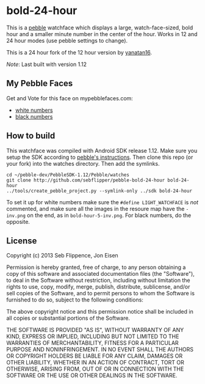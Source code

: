 # bold-24-hour

This is a [pebble](http://getpebble.com) watchface which displays a large, watch-face-sized, bold hour and a smaller minute number in the center of the hour. Works in 12 and 24 hour modes (use pebble settings to change).

This is a 24 hour fork of the 12 hour version by [yanatan16](https://github.com/yanatan16/pebble-bold-hour).

_Note_: Last built with version 1.12

## My Pebble Faces

Get and Vote for this face on mypebblefaces.com:
- [white numbers](http://www.mypebblefaces.com/view?fID=5426&aName=seb&pageTitle=Bold+24+Hour+%28White%29&auID=6482)
- [black numbers](http://www.mypebblefaces.com/view?fID=5426&aName=seb&pageTitle=Bold+24+Hour+%28White%29&auID=6482)

## How to build

This watchface was compiled with Android SDK release 1.12. Make sure you setup the SDK according to [pebble's instructions](http://developer.getpebble.com). Then clone this repo (or your fork) into the watches directory. Then add the symlinks.

```
cd ~/pebble-dev/PebbleSDK-1.12/Pebble/watches
git clone http://github.com/sebflipper/pebble-bold-24-hour bold-24-hour
../tools/create_pebble_project.py --symlink-only ../sdk bold-24-hour
```

To set it up for white numbers make sure the `#define LIGHT_WATCHFACE` is _not_ commented, and make sure all the images in the resoure map have the `-inv.png` on the end, as in `bold-hour-5-inv.png`. For black numbers, do the opposite.

## License

Copyright (c) 2013 Seb Flippence, Jon Eisen

Permission is hereby granted, free of charge, to any person obtaining a copy of this software and associated documentation files (the "Software"), to deal in the Software without restriction, including without limitation the rights to use, copy, modify, merge, publish, distribute, sublicense, and/or sell copies of the Software, and to permit persons to whom the Software is furnished to do so, subject to the following conditions:

The above copyright notice and this permission notice shall be included in all copies or substantial portions of the Software.

THE SOFTWARE IS PROVIDED "AS IS", WITHOUT WARRANTY OF ANY KIND, EXPRESS OR IMPLIED, INCLUDING BUT NOT LIMITED TO THE WARRANTIES OF MERCHANTABILITY, FITNESS FOR A PARTICULAR PURPOSE AND NONINFRINGEMENT. IN NO EVENT SHALL THE AUTHORS OR COPYRIGHT HOLDERS BE LIABLE FOR ANY CLAIM, DAMAGES OR OTHER LIABILITY, WHETHER IN AN ACTION OF CONTRACT, TORT OR OTHERWISE, ARISING FROM, OUT OF OR IN CONNECTION WITH THE SOFTWARE OR THE USE OR OTHER DEALINGS IN THE SOFTWARE.
